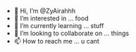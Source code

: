 - 👋 Hi, I’m @ZyAirahhh
- 👀 I’m interested in ... food
- 🌱 I’m currently learning ... stuff
- 💞️ I’m looking to collaborate on ... things
- 📫 How to reach me ... u cant

<!---
ZyAirahhh/ZyAirahhh is a ✨ special ✨ repository because its `README.md` (this file) appears on your GitHub profile.
You can click the Preview link to take a look at your changes.
--->
